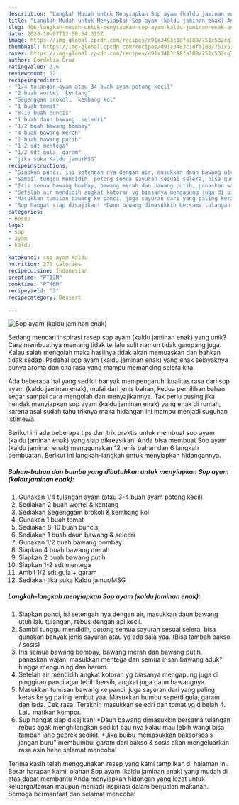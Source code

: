 ```yaml
---
description: "Langkah Mudah untuk Menyiapkan Sop ayam (kaldu jaminan enak) Anti Gagal"
title: "Langkah Mudah untuk Menyiapkan Sop ayam (kaldu jaminan enak) Anti Gagal"
slug: 406-langkah-mudah-untuk-menyiapkan-sop-ayam-kaldu-jaminan-enak-anti-gagal
date: 2020-10-07T12:50:04.315Z
image: https://img-global.cpcdn.com/recipes/d91a3483c18fa188/751x532cq70/sop-ayam-kaldu-jaminan-enak-foto-resep-utama.jpg
thumbnail: https://img-global.cpcdn.com/recipes/d91a3483c18fa188/751x532cq70/sop-ayam-kaldu-jaminan-enak-foto-resep-utama.jpg
cover: https://img-global.cpcdn.com/recipes/d91a3483c18fa188/751x532cq70/sop-ayam-kaldu-jaminan-enak-foto-resep-utama.jpg
author: Cordelia Cruz
ratingvalue: 3.6
reviewcount: 12
recipeingredient:
- "1/4 tulangan ayam atau 34 buah ayam potong kecil"
- "2 buah wortel  kentang"
- "Segenggam brokoli  kembang kol"
- "1 buah tomat"
- "8-10 buah buncis"
- "1 buah daun bawang  seledri"
- "1/2 buah bawang bombay"
- "4 buah bawang merah"
- "2 buah bawang putih"
- "1-2 sdt mentega"
- "1/2 sdt gula  garam"
- "jika suka Kaldu jamurMSG"
recipeinstructions:
- "Siapkan panci, isi setengah nya dengan air, masukkan daun bawang utuh lalu tulangan, rebus dengan api kecil."
- "Sambil tunggu mendidih, potong semua sayuran sesuai selera, bisa gunakan banyak jenis sayuran atau yg ada saja yaa. (Bisa tambah bakso / sosis)"
- "Iris semua bawang bombay, bawang merah dan bawang putih, panaskan wajan, masukkan mentega dan semua irisan bawang aduk&#34; hingga menguning dan harum."
- "Setelah air mendidih angkat kotoran yg biasanya mengapung juga di pinggiran panci agar lebih bersih, angkat juga daun bawangnya."
- "Masukkan tumisan bawang ke panci, juga sayuran dari yang paling keras ke yg paling lembut yaa. Masukkan bumbu seperti gula, garam dan lada. Cek rasa. Terakhir, masukkan seledri dan tomat yg dibelah 4. Lalu matikan kompor."
- "Sup hangat siap disajikan! *Daun bawang dimasukkin bersama tulangan rebus agak menghilangkan sedikit bau nya kalau mau lebih wangi bisa tambah jahe geprek sedikit. *Jika buibu memasukkan bakso/sosis jangan buru&#34; membumbui garam dari bakso &amp; sosis akan mengeluarkan rasa asin hehe selamat mencoba!"
categories:
- Resep
tags:
- sop
- ayam
- kaldu

katakunci: sop ayam kaldu 
nutrition: 270 calories
recipecuisine: Indonesian
preptime: "PT13M"
cooktime: "PT46M"
recipeyield: "3"
recipecategory: Dessert

---
```



![Sop ayam (kaldu jaminan enak)](https://img-global.cpcdn.com/recipes/d91a3483c18fa188/751x532cq70/sop-ayam-kaldu-jaminan-enak-foto-resep-utama.jpg)

Sedang mencari inspirasi resep sop ayam (kaldu jaminan enak) yang unik? Cara membuatnya memang tidak terlalu sulit namun tidak gampang juga. Kalau salah mengolah maka hasilnya tidak akan memuaskan dan bahkan tidak sedap. Padahal sop ayam (kaldu jaminan enak) yang enak selayaknya punya aroma dan cita rasa yang mampu memancing selera kita.



Ada beberapa hal yang sedikit banyak mempengaruhi kualitas rasa dari sop ayam (kaldu jaminan enak), mulai dari jenis bahan, kedua pemilihan bahan segar sampai cara mengolah dan menyajikannya. Tak perlu pusing jika hendak menyiapkan sop ayam (kaldu jaminan enak) yang enak di rumah, karena asal sudah tahu triknya maka hidangan ini mampu menjadi suguhan istimewa.


Berikut ini ada beberapa tips dan trik praktis untuk membuat sop ayam (kaldu jaminan enak) yang siap dikreasikan. Anda bisa membuat Sop ayam (kaldu jaminan enak) menggunakan 12 jenis bahan dan 6 langkah pembuatan. Berikut ini langkah-langkah untuk menyiapkan hidangannya.

<!--inarticleads1-->

##### Bahan-bahan dan bumbu yang dibutuhkan untuk menyiapkan Sop ayam (kaldu jaminan enak):

1. Gunakan 1/4 tulangan ayam (atau 3-4 buah ayam potong kecil)
1. Sediakan 2 buah wortel &amp; kentang
1. Sediakan Segenggam brokoli &amp; kembang kol
1. Gunakan 1 buah tomat
1. Sediakan 8-10 buah buncis
1. Sediakan 1 buah daun bawang &amp; seledri
1. Gunakan 1/2 buah bawang bombay
1. Siapkan 4 buah bawang merah
1. Siapkan 2 buah bawang putih
1. Siapkan 1-2 sdt mentega
1. Ambil 1/2 sdt gula + garam
1. Sediakan jika suka Kaldu jamur/MSG




<!--inarticleads2-->

##### Langkah-langkah menyiapkan Sop ayam (kaldu jaminan enak):

1. Siapkan panci, isi setengah nya dengan air, masukkan daun bawang utuh lalu tulangan, rebus dengan api kecil.
1. Sambil tunggu mendidih, potong semua sayuran sesuai selera, bisa gunakan banyak jenis sayuran atau yg ada saja yaa. (Bisa tambah bakso / sosis)
1. Iris semua bawang bombay, bawang merah dan bawang putih, panaskan wajan, masukkan mentega dan semua irisan bawang aduk&#34; hingga menguning dan harum.
1. Setelah air mendidih angkat kotoran yg biasanya mengapung juga di pinggiran panci agar lebih bersih, angkat juga daun bawangnya.
1. Masukkan tumisan bawang ke panci, juga sayuran dari yang paling keras ke yg paling lembut yaa. Masukkan bumbu seperti gula, garam dan lada. Cek rasa. Terakhir, masukkan seledri dan tomat yg dibelah 4. Lalu matikan kompor.
1. Sup hangat siap disajikan! *Daun bawang dimasukkin bersama tulangan rebus agak menghilangkan sedikit bau nya kalau mau lebih wangi bisa tambah jahe geprek sedikit. *Jika buibu memasukkan bakso/sosis jangan buru&#34; membumbui garam dari bakso &amp; sosis akan mengeluarkan rasa asin hehe selamat mencoba!




Terima kasih telah menggunakan resep yang kami tampilkan di halaman ini. Besar harapan kami, olahan Sop ayam (kaldu jaminan enak) yang mudah di atas dapat membantu Anda menyiapkan hidangan yang lezat untuk keluarga/teman maupun menjadi inspirasi dalam berjualan makanan. Semoga bermanfaat dan selamat mencoba!
